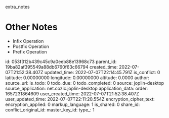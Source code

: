 extra_notes

# Other Notes

+ Infix Operation
+ Postfix Operation
+ Prefix Operation


id: 053f312b439c45c9a0eeb88e13968c73
parent_id: 19ba82af395549a88db6760f63c66794
created_time: 2022-07-07T21:52:38.407Z
updated_time: 2022-07-07T22:14:45.791Z
is_conflict: 0
latitude: 0.00000000
longitude: 0.00000000
altitude: 0.0000
author: 
source_url: 
is_todo: 0
todo_due: 0
todo_completed: 0
source: joplin-desktop
source_application: net.cozic.joplin-desktop
application_data: 
order: 1657231864609
user_created_time: 2022-07-07T21:52:38.407Z
user_updated_time: 2022-07-07T22:11:20.554Z
encryption_cipher_text: 
encryption_applied: 0
markup_language: 1
is_shared: 0
share_id: 
conflict_original_id: 
master_key_id: 
type_: 1